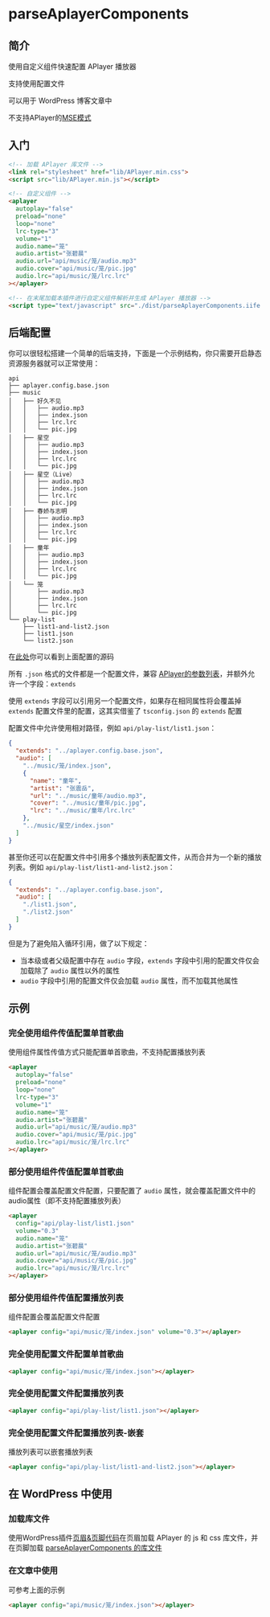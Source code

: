 

<script setup>
import { onMounted } from 'vue'
onMounted(() => {  
  const head = document.head || document.getElementsByTagName('head')[0]
  const body = document.body || document.getElementsByTagName('body')[0]

  const link = document.createElement('link')
  link.setAttribute('rel', 'stylesheet')
  link.setAttribute('href', 'lib/APlayer.min.css')
  head.appendChild(link)

  const script1 = document.createElement('script')
  script1.setAttribute("src", "lib/APlayer.min.js")
  script1.onload = script1.onreadystatechange = function() {
    if (!this.readyState || this.readyState === "loaded" || this.readyState === "complete" ) {
      const script2 = document.createElement('script')
      script2.setAttribute("src", "lib/parseAplayerComponents.iife.js")
      body.appendChild(script2)
      script1.onload = script1.onreadystatechange = null
    }
  }
  head.appendChild(script1)
})
</script>


# parseAplayerComponents

## 简介

使用自定义组件快速配置 APlayer 播放器

支持使用配置文件

可以用于 WordPress 博客文章中

不支持APlayer的[MSE模式](https://aplayer.js.org/#/zh-Hans/?id=mse-%E6%94%AF%E6%8C%81)

## 入门

```html
<!-- 加载 APlayer 库文件 -->
<link rel="stylesheet" href="lib/APlayer.min.css">
<script src="lib/APlayer.min.js"></script>

<!-- 自定义组件 -->
<aplayer
  autoplay="false"
  preload="none"
  loop="none"
  lrc-type="3"
  volume="1"
  audio.name="笼"
  audio.artist="张碧晨"
  audio.url="api/music/笼/audio.mp3"
  audio.cover="api/music/笼/pic.jpg"
  audio.lrc="api/music/笼/lrc.lrc"
></aplayer>

<!-- 在末尾加载本插件进行自定义组件解析并生成 APlayer 播放器 -->
<script type="text/javascript" src="./dist/parseAplayerComponents.iife.js"></script>
```

<aplayer
  autoplay="false"
  preload="none"
  loop="none"
  lrc-type="3"
  volume="1"
  audio.name="笼"
  audio.artist="张碧晨"
  audio.url="api/music/笼/audio.mp3"
  audio.cover="api/music/笼/pic.jpg"
  audio.lrc="api/music/笼/lrc.lrc"></aplayer>


## 后端配置

你可以很轻松搭建一个简单的后端支持，下面是一个示例结构，你只需要开启静态资源服务器就可以正常使用：

```
api
├── aplayer.config.base.json
├── music
│   ├── 好久不见
│   │   ├── audio.mp3
│   │   ├── index.json
│   │   ├── lrc.lrc
│   │   └── pic.jpg
│   ├── 星空
│   │   ├── audio.mp3
│   │   ├── index.json
│   │   ├── lrc.lrc
│   │   └── pic.jpg
│   ├── 星空（Live）
│   │   ├── audio.mp3
│   │   ├── index.json
│   │   ├── lrc.lrc
│   │   └── pic.jpg
│   ├── 春娇与志明
│   │   ├── audio.mp3
│   │   ├── index.json
│   │   ├── lrc.lrc
│   │   └── pic.jpg
│   ├── 童年
│   │   ├── audio.mp3
│   │   ├── index.json
│   │   ├── lrc.lrc
│   │   └── pic.jpg
│   └── 笼
│       ├── audio.mp3
│       ├── index.json
│       ├── lrc.lrc
│       └── pic.jpg
└── play-list
    ├── list1-and-list2.json
    ├── list1.json
    └── list2.json
```

在[此处](https://github.com/yuannancheng/parse-aplayer-components/tree/main/docs/public/api)你可以看到上面配置的源码

所有 `.json` 格式的文件都是一个配置文件，兼容 [APlayer的参数列表](https://aplayer.js.org/#/zh-Hans/?id=%E5%8F%82%E6%95%B0)，并额外允许一个字段：`extends`

使用 `extends` 字段可以引用另一个配置文件，如果存在相同属性将会覆盖掉 `extends` 配置文件里的配置，这其实借鉴了 `tsconfig.json` 的 `extends` 配置

配置文件中允许使用相对路径，例如 `api/play-list/list1.json`：

```json
{
  "extends": "../aplayer.config.base.json",
  "audio": [
    "../music/笼/index.json",
    {
      "name": "童年",
      "artist": "张震岳",
      "url": "../music/童年/audio.mp3",
      "cover": "../music/童年/pic.jpg",
      "lrc": "../music/童年/lrc.lrc"
    },
    "../music/星空/index.json"
  ]
}
```

甚至你还可以在配置文件中引用多个播放列表配置文件，从而合并为一个新的播放列表。例如 `api/play-list/list1-and-list2.json`：

```json
{
  "extends": "../aplayer.config.base.json",
  "audio": [
    "./list1.json",
    "./list2.json"
  ]
}
```

但是为了避免陷入循环引用，做了以下规定：

- 当本级或者父级配置中存在 `audio` 字段，`extends` 字段中引用的配置文件仅会加载除了 `audio` 属性以外的属性
- `audio` 字段中引用的配置文件仅会加载 `audio` 属性，而不加载其他属性

## 示例

### 完全使用组件传值配置单首歌曲

使用组件属性传值方式只能配置单首歌曲，不支持配置播放列表

```html
<aplayer
  autoplay="false"
  preload="none"
  loop="none"
  lrc-type="3"
  volume="1"
  audio.name="笼"
  audio.artist="张碧晨"
  audio.url="api/music/笼/audio.mp3"
  audio.cover="api/music/笼/pic.jpg"
  audio.lrc="api/music/笼/lrc.lrc"
></aplayer>
```

<aplayer
  autoplay="false"
  preload="none"
  loop="none"
  lrc-type="3"
  volume="1"
  audio.name="笼"
  audio.artist="张碧晨"
  audio.url="api/music/笼/audio.mp3"
  audio.cover="api/music/笼/pic.jpg"
  audio.lrc="api/music/笼/lrc.lrc"></aplayer>

### 部分使用组件传值配置单首歌曲

组件配置会覆盖配置文件配置，只要配置了 `audio` 属性，就会覆盖配置文件中的audio属性（即不支持配置播放列表）

```html
<aplayer
  config="api/play-list/list1.json"
  volume="0.3"
  audio.name="笼"
  audio.artist="张碧晨"
  audio.url="api/music/笼/audio.mp3"
  audio.cover="api/music/笼/pic.jpg"
  audio.lrc="api/music/笼/lrc.lrc"
></aplayer>
```

<aplayer
  config="api/play-list/list1.json"
  volume="0.3"
  audio.name="笼"
  audio.artist="张碧晨"
  audio.url="api/music/笼/audio.mp3"
  audio.cover="api/music/笼/pic.jpg"
  audio.lrc="api/music/笼/lrc.lrc"></aplayer>

### 部分使用组件传值配置播放列表

组件配置会覆盖配置文件配置

```html
<aplayer config="api/music/笼/index.json" volume="0.3"></aplayer>
```

<aplayer config="api/music/笼/index.json" volume="0.3"></aplayer>

### 完全使用配置文件配置单首歌曲

```html
<aplayer config="api/music/笼/index.json"></aplayer>
```

<aplayer config="api/music/笼/index.json"></aplayer>

### 完全使用配置文件配置播放列表

```html
<aplayer config="api/play-list/list1.json"></aplayer>
```

<aplayer config="api/play-list/list1.json"></aplayer>

### 完全使用配置文件配置播放列表-嵌套

播放列表可以嵌套播放列表

```html
<aplayer config="api/play-list/list1-and-list2.json"></aplayer>
```

<aplayer config="api/play-list/list1-and-list2.json"></aplayer>

## 在 WordPress 中使用

### 加载库文件

使用WordPress插件[页眉&页脚代码](https://urosevic.net/wordpress/plugins/head-footer-code/)在页眉加载 APlayer 的 js 和 css 库文件，并在页脚加载 [parseAplayerComponents 的库文件](https://github.com/yuannancheng/parse-aplayer-components/tree/main/dist/parseAplayerComponents.iife.js)

### 在文章中使用

可参考上面的示例

```html
<aplayer config="api/music/笼/index.json"></aplayer>
```

